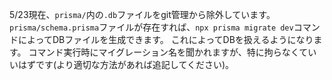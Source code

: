 5/23現在、`prisma/`内の`.db`ファイルをgit管理から除外しています。
`prisma/schema.prisma`ファイルが存在すれば、`npx prisma migrate dev`コマンドによってDBファイルを生成できます。
これによってDBを扱えるようになります。
コマンド実行時にマイグレーション名を聞かれますが、特に拘らなくていいはずです(より適切な方法があれば追記してください)。
